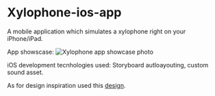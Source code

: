 # Xylophone-ios-app
 
A mobile application which simulates a xylophone right on your iPhone/iPad.

App showscase:
![Xylophone app showcase photo](https://github.com/constzz/Xylophone-ios-app/xylophone-app-screenshot.png)

iOS development tecnhologies used: Storyboard autloayouting, custom sound asset.

As for design inspiration used this [design](https://dribbble.com/shots/1021094-Simple-Xylophone-for-iOS).

